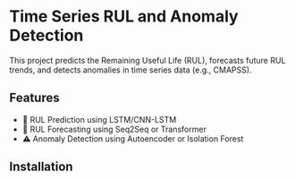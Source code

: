 # Time Series RUL and Anomaly Detection

This project predicts the Remaining Useful Life (RUL), forecasts future RUL trends, and detects anomalies in time series data (e.g., CMAPSS).

## Features

- 🧠 RUL Prediction using LSTM/CNN-LSTM
- 🔮 RUL Forecasting using Seq2Seq or Transformer
- ⚠️ Anomaly Detection using Autoencoder or Isolation Forest

## Installation


